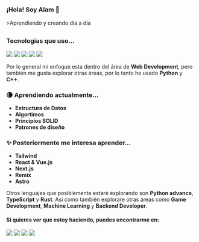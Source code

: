 ### ¡Hola! Soy Alam 👋

⚡️Aprendiendo y creando día a día

### Tecnologias que uso...

![](https://img.shields.io/badge/HTML5-E34F26?style=for-the-badge&logo=html5&logoColor=white)
![](https://img.shields.io/badge/CSS3-1572B6?style=for-the-badge&logo=css3&logoColor=white)
![](https://img.shields.io/badge/Sass-CC6699?style=for-the-badge&logo=sass&logoColor=white)
![](https://img.shields.io/badge/JavaScript-F7DF1E?style=for-the-badge&logo=javascript&logoColor=black)
![](https://img.shields.io/badge/React-20232A?style=for-the-badge&logo=react&logoColor=61DAFB)

Por lo general mi enfoque esta dentro del área de __Web Development__, pero también me gusta explorar otras áreas, por lo tanto he usado __Python__ y __C++__.

### 🌘 Aprendiendo actualmente... 

- __Estructura de Datos__
- __Algortimos__ 
- __Principios SOLID__
- __Patrones de diseño__

### ✨ Posteriormente me interesa aprender...

-  __Tailwind__
-  __React & Vue.js__
-  __Next.js__
-  __Remix__
-  __Astro__

Otros lenguajes que posiblemente estaré explorando son __Python advance__, __TypeScript__ y __Rust__. Asi como también explorare otras áreas como __Game Development__,
__Machine Learning__ y __Backend Developer__.

#### Si quieres ver que estoy haciendo, puedes encontrarme en:

[![](https://img.shields.io/badge/LinkedIn-0077B5?style=for-the-badge&logo=linkedin&logoColor=white)](https://www.linkedin.com/in/alam-guardin-b5ab941a8/)
[![](https://img.shields.io/badge/Twitter-1DA1F2?style=for-the-badge&logo=twitter&logoColor=white)](https://twitter.com/alamguardin)
[![](https://img.shields.io/badge/Instagram-E4405F?style=for-the-badge&logo=instagram&logoColor=white)](https://twitter.com/alamguardin)
[![](https://img.shields.io/badge/dev.to-0A0A0A?style=for-the-badge&logo=devdotto&logoColor=white)](https://dev.to/alamguardin)

<!---
alamguardin/alamguardin is a ✨ special ✨ repository because its `README.md` (this file) appears on your GitHub profile.
You can click the Preview link to take a look at your changes.
--->
